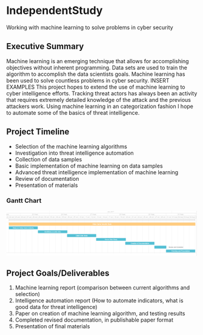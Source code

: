 # IndependentStudy
Working with machine learning to solve problems in cyber security

## Executive Summary
Machine learning is an emerging technique that allows for accomplishing objectives without inherent programming.  Data sets are used to train the algorithm to accomplish the data scientists goals.
Machine learning has been used to solve countless problems in cyber security.  INSERT EXAMPLES
This project hopes to extend the use of machine learning to cyber intelligence efforts.  Tracking threat actors has always been an activity that requires extremely detailed knowledge of the attack and the previous attackers work.  Using machine learning in an categorization fashion I hope to automate some of the basics of threat intelligence.

## Project Timeline
- Selection of the machine learning algorithms
- Investigation into threat intelligence automation
 - Collection of data samples
 - Basic implementation of machine learning on data samples
 - Advanced threat intelligence implementation of machine learning
 - Review of documentation
 - Presentation of materials

### Gantt Chart
![Game Gantt](https://github.com/Append/SecureGameDesign/blob/master/images/game_gantt.PNG "Gantt")

## Project Goals/Deliverables
1. Machine learning report (comparison between current algorithms and selection)
2. Intelligence automation report (How to automate indicators, what is good data for threat intelligence)
3. Paper on creation of machine learning algorithm, and testing results
5. Completed revised documentation, in publishable paper format
6. Presentation of final materials 
